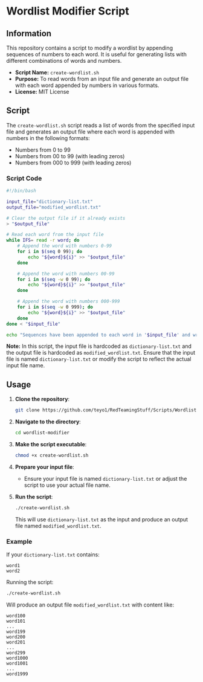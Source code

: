 # Wordlist Modifier Script

## Information

This repository contains a script to modify a wordlist by appending sequences of numbers to each word. It is useful for generating lists with different combinations of words and numbers.

- **Script Name:** `create-wordlist.sh`
- **Purpose:** To read words from an input file and generate an output file with each word appended by numbers in various formats.
- **License:** MIT License

## Script

The `create-wordlist.sh` script reads a list of words from the specified input file and generates an output file where each word is appended with numbers in the following formats:
- Numbers from 0 to 99
- Numbers from 00 to 99 (with leading zeros)
- Numbers from 000 to 999 (with leading zeros)

### Script Code

```bash
#!/bin/bash

input_file="dictionary-list.txt"
output_file="modified_wordlist.txt"

# Clear the output file if it already exists
> "$output_file"

# Read each word from the input file
while IFS= read -r word; do
    # Append the word with numbers 0-99
    for i in $(seq 0 99); do
        echo "${word}${i}" >> "$output_file"
    done

    # Append the word with numbers 00-99
    for i in $(seq -w 0 99); do
        echo "${word}${i}" >> "$output_file"
    done

    # Append the word with numbers 000-999
    for i in $(seq -w 0 999); do
        echo "${word}${i}" >> "$output_file"
    done
done < "$input_file"

echo "Sequences have been appended to each word in '$input_file' and written to '$output_file'."
```

**Note:** In this script, the input file is hardcoded as `dictionary-list.txt` and the output file is hardcoded as `modified_wordlist.txt`. Ensure that the input file is named `dictionary-list.txt` or modify the script to reflect the actual input file name.

## Usage

1. **Clone the repository**:
   ```bash
   git clone https://github.com/teyo1/RedTeamingStuff/Scripts/Wordlist-Scripts/Wordlist-Expander-exact-name.gir
   ```

2. **Navigate to the directory**:
   ```bash
   cd wordlist-modifier
   ```

3. **Make the script executable**:
   ```bash
   chmod +x create-wordlist.sh
   ```

4. **Prepare your input file**:
   - Ensure your input file is named `dictionary-list.txt` or adjust the script to use your actual file name.

5. **Run the script**:
   ```bash
   ./create-wordlist.sh
   ```

   This will use `dictionary-list.txt` as the input and produce an output file named `modified_wordlist.txt`.

### Example

If your `dictionary-list.txt` contains:
```
word1
word2
```

Running the script:
```bash
./create-wordlist.sh
```

Will produce an output file `modified_wordlist.txt` with content like:
```
word100
word101
...
word199
word200
word201
...
word299
word1000
word1001
...
word1999
```
